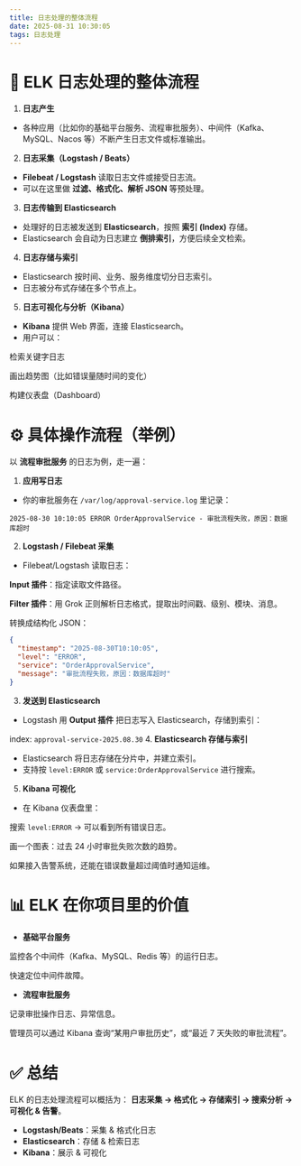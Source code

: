 ```yaml
---
title: 日志处理的整体流程
date: 2025-08-31 10:30:05
tags: 日志处理
---
```


# 🔎 ELK 日志处理的整体流程


1. **日志产生**

- 各种应用（比如你的基础平台服务、流程审批服务）、中间件（Kafka、MySQL、Nacos 等）不断产生日志文件或标准输出。
2. **日志采集（Logstash / Beats）**

- **Filebeat / Logstash** 读取日志文件或接受日志流。
- 可以在这里做 **过滤、格式化、解析 JSON** 等预处理。
3. **日志传输到 Elasticsearch**
<!--more-->
- 处理好的日志被发送到 **Elasticsearch**，按照 **索引 (Index)** 存储。
- Elasticsearch 会自动为日志建立 **倒排索引**，方便后续全文检索。
4. **日志存储与索引**

- Elasticsearch 按时间、业务、服务维度切分日志索引。
- 日志被分布式存储在多个节点上。
5. **日志可视化与分析（Kibana）**

- **Kibana** 提供 Web 界面，连接 Elasticsearch。
- 用户可以：


检索关键字日志


画出趋势图（比如错误量随时间的变化）


构建仪表盘（Dashboard）


# ⚙️ 具体操作流程（举例）


以 **流程审批服务** 的日志为例，走一遍：


1. **应用写日志**

- 你的审批服务在 `/var/log/approval-service.log` 里记录：

```vbnet
2025-08-30 10:10:05 ERROR OrderApprovalService - 审批流程失败，原因：数据库超时

```
2. **Logstash / Filebeat 采集**

- Filebeat/Logstash 读取日志：


**Input 插件**：指定读取文件路径。


**Filter 插件**：用 Grok 正则解析日志格式，提取出时间戳、级别、模块、消息。


转换成结构化 JSON：

```json
{
  "timestamp": "2025-08-30T10:10:05",
  "level": "ERROR",
  "service": "OrderApprovalService",
  "message": "审批流程失败，原因：数据库超时"
}

```
3. **发送到 Elasticsearch**

- Logstash 用 **Output 插件** 把日志写入 Elasticsearch，存储到索引：


index: `approval-service-2025.08.30`
4. **Elasticsearch 存储与索引**

- Elasticsearch 将日志存储在分片中，并建立索引。
- 支持按 `level:ERROR` 或 `service:OrderApprovalService` 进行搜索。
5. **Kibana 可视化**

- 在 Kibana 仪表盘里：


搜索 `level:ERROR` → 可以看到所有错误日志。


画一个图表：过去 24 小时审批失败次数的趋势。


如果接入告警系统，还能在错误数量超过阈值时通知运维。


# 📊 ELK 在你项目里的价值


- **基础平台服务**


监控各个中间件（Kafka、MySQL、Redis 等）的运行日志。


快速定位中间件故障。
- **流程审批服务**


记录审批操作日志、异常信息。


管理员可以通过 Kibana 查询“某用户审批历史”，或“最近 7 天失败的审批流程”。


# ✅ 总结


ELK 的日志处理流程可以概括为：
**日志采集 → 格式化 → 存储索引 → 搜索分析 → 可视化 & 告警**。


- **Logstash/Beats**：采集 & 格式化日志
- **Elasticsearch**：存储 & 检索日志
- **Kibana**：展示 & 可视化